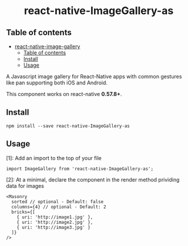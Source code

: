 # <p align="center" style={font-size:30px;}><b>react-native-ImageGallery-as</b></p>
## Table of contents
- [react-native-image-gallery](#react-native-ImageGallery-as)
    - [Table of contents](#table-of-contents)
    - [Install](#install)
    - [Usage](#usage)

A Javascript image gallery for React-Native apps with common gestures like pan supporting both iOS and Android.

This component works on react-native **0.57.8+**.

## Install

`npm install --save react-native-ImageGallery-as` 

## Usage
[1]: Add an import to the top of your file
```
import ImageGallery from 'react-native-ImageGallery-as';
```
[2]: At a minimal, declare the component in the render method prividing data for images
```
<Masonry
  sorted // optional - Default: false
  columns={4} // optional - Default: 2
  bricks={[
    { uri: 'http://image1.jpg' },
    { uri: 'http://image2.jpg' },
    { uri: 'http://image3.jpg' }
  ]}
/>
```
